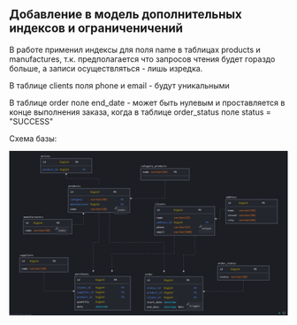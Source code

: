 ## Добавление в модель дополнительных индексов и ограниченичений

В работе применил индексы для поля name в таблицах products и manufactures, 
т.к. предполагается что запросов чтения будет гораздо больше, 
а записи осуществляться - лишь изредка. 

В таблице clients поля phone и email - будут уникальными 

В таблице order поле end_date - может быть нулевым и 
проставляется в конце выполнения заказа, когда 
в таблице order_status поле status = "SUCCESS"  

Схема базы:

![](/resources/schemaForHomework_2.png)
